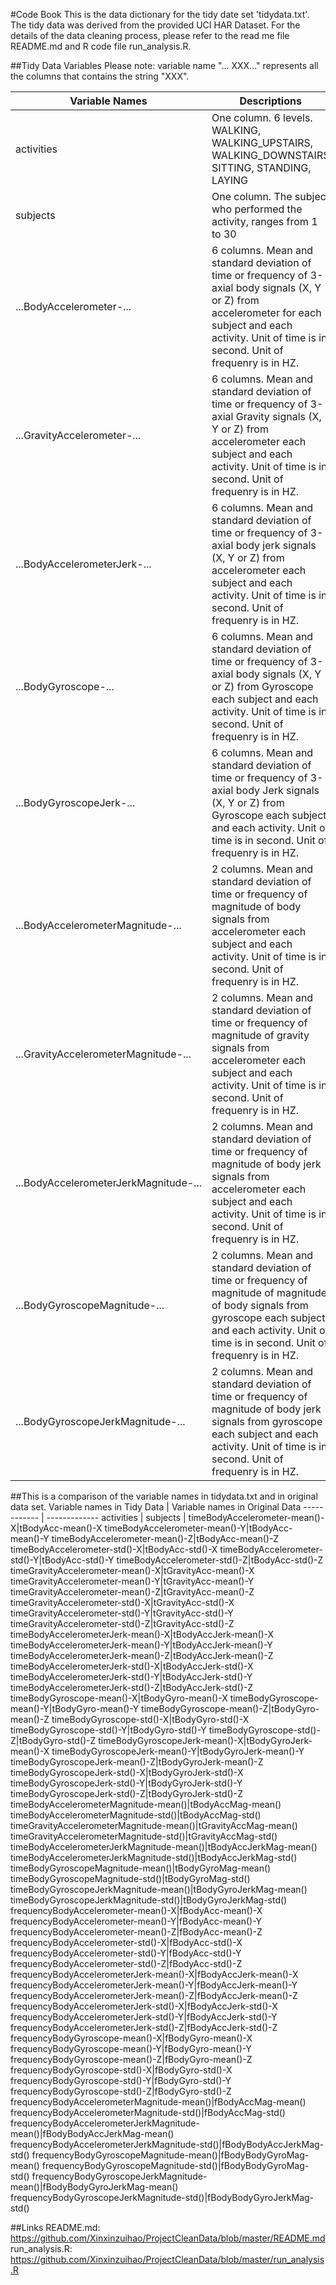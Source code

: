#Code Book
This is the data dictionary for the tidy date set 'tidydata.txt'. The tidy data was derived from the provided UCI HAR Dataset. 
For the details of the data cleaning process, please refer to the read me file README.md and R code file run_analysis.R.

##Tidy Data Variables
Please note: variable name "... XXX..." represents all the columns that contains the string "XXX".

Variable Names | Descriptions
--------|-----------
activities| One column. 6 levels. WALKING, WALKING_UPSTAIRS, WALKING_DOWNSTAIRS SITTING, STANDING, LAYING
subjects| One column. The subject who performed the activity, ranges from 1 to 30
...BodyAccelerometer-...| 6 columns. Mean and standard deviation of time or frequency of 3-axial body signals (X, Y or Z) from accelerometer for each subject and each activity. Unit of time is in second. Unit of frequenry is in HZ.
...GravityAccelerometer-...| 6 columns. Mean and standard deviation of time or frequency of 3-axial Gravity signals (X, Y or Z) from accelerometer each subject and each activity. Unit of time is in second. Unit of frequenry is in HZ.
...BodyAccelerometerJerk-...| 6 columns. Mean and standard deviation of time or frequency of 3-axial body jerk signals (X, Y or Z) from accelerometer each subject and each activity. Unit of time is in second. Unit of frequenry is in HZ.
...BodyGyroscope-...| 6 columns. Mean and standard deviation of time or frequency of 3-axial body signals (X, Y or Z) from Gyroscope each subject and each activity. Unit of time is in second. Unit of frequenry is in HZ.
...BodyGyroscopeJerk-...| 6 columns. Mean and standard deviation of time or frequency of 3-axial body Jerk signals (X, Y or Z) from Gyroscope each subject and each activity. Unit of time is in second. Unit of frequenry is in HZ.
...BodyAccelerometerMagnitude-...| 2 columns. Mean and standard deviation of time or frequency of magnitude of body signals from accelerometer each subject and each activity. Unit of time is in second. Unit of frequenry is in HZ.
...GravityAccelerometerMagnitude-...| 2 columns. Mean and standard deviation of time or frequency of magnitude of gravity signals from accelerometer each subject and each activity. Unit of time is in second. Unit of frequenry is in HZ.
...BodyAccelerometerJerkMagnitude-...| 2 columns. Mean and standard deviation of time or frequency of magnitude of body jerk signals from accelerometer each subject and each activity. Unit of time is in second. Unit of frequenry is in HZ.
...BodyGyroscopeMagnitude-...| 2 columns. Mean and standard deviation of time or frequency of magnitude of magnitude of body signals from gyroscope each subject and each activity. Unit of time is in second. Unit of frequenry is in HZ.
...BodyGyroscopeJerkMagnitude-...| 2 columns. Mean and standard deviation of time or frequency of magnitude of body jerk signals from gyroscope each subject and each activity. Unit of time is in second. Unit of frequenry is in HZ.


##This is a comparison of the variable names in tidydata.txt and in original data set.
Variable names in Tidy Data | Variable names in Original Data
------------ | -------------
activities   | 
subjects     | 
timeBodyAccelerometer-mean()-X|tBodyAcc-mean()-X
timeBodyAccelerometer-mean()-Y|tBodyAcc-mean()-Y
timeBodyAccelerometer-mean()-Z|tBodyAcc-mean()-Z
timeBodyAccelerometer-std()-X|tBodyAcc-std()-X
timeBodyAccelerometer-std()-Y|tBodyAcc-std()-Y
timeBodyAccelerometer-std()-Z|tBodyAcc-std()-Z
timeGravityAccelerometer-mean()-X|tGravityAcc-mean()-X
timeGravityAccelerometer-mean()-Y|tGravityAcc-mean()-Y
timeGravityAccelerometer-mean()-Z|tGravityAcc-mean()-Z
timeGravityAccelerometer-std()-X|tGravityAcc-std()-X
timeGravityAccelerometer-std()-Y|tGravityAcc-std()-Y
timeGravityAccelerometer-std()-Z|tGravityAcc-std()-Z
timeBodyAccelerometerJerk-mean()-X|tBodyAccJerk-mean()-X
timeBodyAccelerometerJerk-mean()-Y|tBodyAccJerk-mean()-Y
timeBodyAccelerometerJerk-mean()-Z|tBodyAccJerk-mean()-Z
timeBodyAccelerometerJerk-std()-X|tBodyAccJerk-std()-X
timeBodyAccelerometerJerk-std()-Y|tBodyAccJerk-std()-Y
timeBodyAccelerometerJerk-std()-Z|tBodyAccJerk-std()-Z
timeBodyGyroscope-mean()-X|tBodyGyro-mean()-X
timeBodyGyroscope-mean()-Y|tBodyGyro-mean()-Y
timeBodyGyroscope-mean()-Z|tBodyGyro-mean()-Z
timeBodyGyroscope-std()-X|tBodyGyro-std()-X
timeBodyGyroscope-std()-Y|tBodyGyro-std()-Y
timeBodyGyroscope-std()-Z|tBodyGyro-std()-Z
timeBodyGyroscopeJerk-mean()-X|tBodyGyroJerk-mean()-X
timeBodyGyroscopeJerk-mean()-Y|tBodyGyroJerk-mean()-Y
timeBodyGyroscopeJerk-mean()-Z|tBodyGyroJerk-mean()-Z
timeBodyGyroscopeJerk-std()-X|tBodyGyroJerk-std()-X
timeBodyGyroscopeJerk-std()-Y|tBodyGyroJerk-std()-Y
timeBodyGyroscopeJerk-std()-Z|tBodyGyroJerk-std()-Z
timeBodyAccelerometerMagnitude-mean()|tBodyAccMag-mean()
timeBodyAccelerometerMagnitude-std()|tBodyAccMag-std()
timeGravityAccelerometerMagnitude-mean()|tGravityAccMag-mean()
timeGravityAccelerometerMagnitude-std()|tGravityAccMag-std()
timeBodyAccelerometerJerkMagnitude-mean()|tBodyAccJerkMag-mean()
timeBodyAccelerometerJerkMagnitude-std()|tBodyAccJerkMag-std()
timeBodyGyroscopeMagnitude-mean()|tBodyGyroMag-mean()
timeBodyGyroscopeMagnitude-std()|tBodyGyroMag-std()
timeBodyGyroscopeJerkMagnitude-mean()|tBodyGyroJerkMag-mean()
timeBodyGyroscopeJerkMagnitude-std()|tBodyGyroJerkMag-std()
frequencyBodyAccelerometer-mean()-X|fBodyAcc-mean()-X
frequencyBodyAccelerometer-mean()-Y|fBodyAcc-mean()-Y
frequencyBodyAccelerometer-mean()-Z|fBodyAcc-mean()-Z
frequencyBodyAccelerometer-std()-X|fBodyAcc-std()-X
frequencyBodyAccelerometer-std()-Y|fBodyAcc-std()-Y
frequencyBodyAccelerometer-std()-Z|fBodyAcc-std()-Z
frequencyBodyAccelerometerJerk-mean()-X|fBodyAccJerk-mean()-X
frequencyBodyAccelerometerJerk-mean()-Y|fBodyAccJerk-mean()-Y
frequencyBodyAccelerometerJerk-mean()-Z|fBodyAccJerk-mean()-Z
frequencyBodyAccelerometerJerk-std()-X|fBodyAccJerk-std()-X
frequencyBodyAccelerometerJerk-std()-Y|fBodyAccJerk-std()-Y
frequencyBodyAccelerometerJerk-std()-Z|fBodyAccJerk-std()-Z
frequencyBodyGyroscope-mean()-X|fBodyGyro-mean()-X
frequencyBodyGyroscope-mean()-Y|fBodyGyro-mean()-Y
frequencyBodyGyroscope-mean()-Z|fBodyGyro-mean()-Z
frequencyBodyGyroscope-std()-X|fBodyGyro-std()-X
frequencyBodyGyroscope-std()-Y|fBodyGyro-std()-Y
frequencyBodyGyroscope-std()-Z|fBodyGyro-std()-Z
frequencyBodyAccelerometerMagnitude-mean()|fBodyAccMag-mean()
frequencyBodyAccelerometerMagnitude-std()|fBodyAccMag-std()
frequencyBodyAccelerometerJerkMagnitude-mean()|fBodyBodyAccJerkMag-mean()
frequencyBodyAccelerometerJerkMagnitude-std()|fBodyBodyAccJerkMag-std()
frequencyBodyGyroscopeMagnitude-mean()|fBodyBodyGyroMag-mean()
frequencyBodyGyroscopeMagnitude-std()|fBodyBodyGyroMag-std()
frequencyBodyGyroscopeJerkMagnitude-mean()|fBodyBodyGyroJerkMag-mean()
frequencyBodyGyroscopeJerkMagnitude-std()|fBodyBodyGyroJerkMag-std()

##Links
README.md: https://github.com/Xinxinzuihao/ProjectCleanData/blob/master/README.md                                  
run_analysis.R: https://github.com/Xinxinzuihao/ProjectCleanData/blob/master/run_analysis.R
